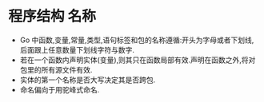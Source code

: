 
# 程序结构 名称

* Go 中函数,变量,常量,类型,语句标签和包的名称遵循:开头为字母或者下划线,后面跟上任意数量下划线字符与数字.
* 若在一个函数内声明实体(变量),则其只在函数局部有效.声明在函数之外,将对包里的所有源文件有效.
* 实体的第一个名称是否大写决定其是否跨包.
* 命名偏向于用驼峰式命名.